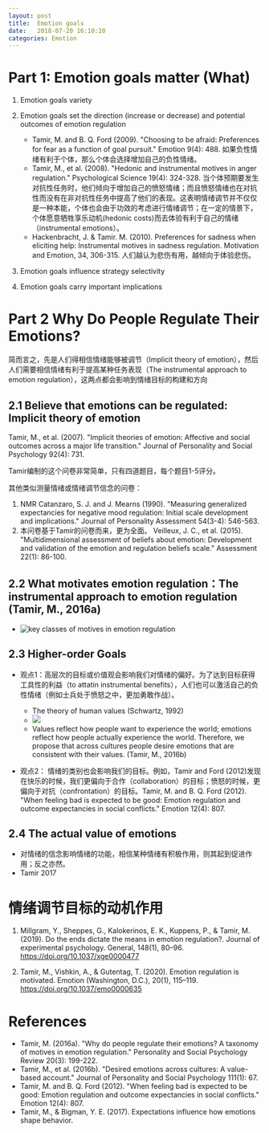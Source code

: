 ```yaml
---
layout: post
title:  Emotion goals
date:   2018-07-20 16:10:20
categories: Emotion
---
```


# Part 1: Emotion goals matter (What)

1. Emotion goals variety
2. Emotion goals set the direction (increase or decrease) and potential outcomes of emotion regulation
      * Tamir, M. and B. Q. Ford (2009). "Choosing to be afraid: Preferences for fear as a function of goal pursuit." Emotion 9(4): 488. 如果负性情绪有利于个体，那么个体会选择增加自己的负性情绪。
      * Tamir, M., et al. (2008). "Hedonic and instrumental motives in anger regulation." Psychological Science 19(4): 324-328. 当个体预期要发生对抗性任务时，他们倾向于增加自己的愤怒情绪；而且愤怒情绪也在对抗性而没有在非对抗性任务中提高了他们的表现。这表明情绪调节并不仅仅是一种本能，个体也会由于功效的考虑进行情绪调节；在一定的情景下，个体愿意牺牲享乐动机(hedonic costs)而去体验有利于自己的情绪（instrumental emotions）。
      * Hackenbracht, J. & Tamir. M. (2010).  Preferences for sadness when eliciting help: Instrumental motives in sadness regulation. Motivation and Emotion, 34, 306-315.  人们越认为悲伤有用，越倾向于体验悲伤。

3. Emotion goals influence strategy selectivity
4. Emotion goals carry important implications

# Part 2 Why Do People Regulate Their Emotions?


简而言之，先是人们得相信情绪能够被调节（Implicit theory of emotion），然后人们需要相信情绪有利于提高某种任务表现（The instrumental approach to emotion regulation），这两点都会影响到情绪目标的构建和方向


## 2.1 Believe that emotions can be regulated: Implicit theory of emotion

Tamir, M., et al. (2007). "Implicit theories of emotion: Affective and social outcomes across a major life transition." Journal of Personality and Social Psychology 92(4): 731.

Tamir编制的这个问卷非常简单，只有四道题目，每个题目1-5评分。

其他类似测量情绪或情绪调节信念的问卷：
1. NMR  Catanzaro, S. J. and J. Mearns (1990). "Measuring generalized expectancies for negative mood regulation: Initial scale development and implications." Journal of Personality Assessment 54(3-4): 546-563.
2. 本问卷基于Tamir的问卷而来，更为全面。 Veilleux, J. C., et al. (2015). "Multidimensional assessment of beliefs about emotion: Development and validation of the emotion and regulation beliefs scale." Assessment 22(1): 86-100.


## 2.2 What motivates emotion regulation：The instrumental approach to emotion regulation (Tamir, M., 2016a)

* ![key classes of motives in emotion regulation](http://p24kfvgv3.bkt.clouddn.com/18-7-20/58373667.jpg)

## 2.3 Higher-order Goals

* 观点1：高层次的目标或价值观会影响我们对情绪的偏好。为了达到目标获得工具性的利益（to attatin instrumental benefits），人们也可以激活自己的负性情绪（例如士兵处于愤怒之中，更加勇敢作战）。
    * The theory of human values (Schwartz, 1992)
    * ![](http://p24kfvgv3.bkt.clouddn.com/18-7-20/12938112.jpg)
    * Values reflect how people want to experience the world; emotions reflect how people actually experience the world. Therefore, we propose that across cultures people desire emotions that are consistent with their values. (Tamir, M., 2016b)

* 观点2： 情绪的类别也会影响我们的目标。例如，Tamir and Ford (2012)发现在快乐的时候，我们更偏向于合作（collaboration）的目标；愤怒的时候，更偏向于对抗（confrontation）的目标。Tamir, M. and B. Q. Ford (2012). "When feeling bad is expected to be good: Emotion regulation and outcome expectancies in social conflicts." Emotion 12(4): 807.


## 2.4 The actual value of emotions

* 对情绪的信念影响情绪的功能，相信某种情绪有积极作用，则其起到促进作用；反之亦然。
* Tamir 2017

# 情绪调节目标的动机作用

1. Millgram, Y., Sheppes, G., Kalokerinos, E. K., Kuppens, P., & Tamir, M. (2019). Do the ends dictate the means in emotion regulation?. Journal of experimental psychology. General, 148(1), 80–96. https://doi.org/10.1037/xge0000477

2. Tamir, M., Vishkin, A., & Gutentag, T. (2020). Emotion regulation is motivated. Emotion (Washington, D.C.), 20(1), 115–119. https://doi.org/10.1037/emo0000635


# References

* Tamir, M. (2016a). "Why do people regulate their emotions? A taxonomy of motives in emotion regulation." Personality and Social Psychology Review 20(3): 199-222.
* Tamir, M., et al. (2016b). "Desired emotions across cultures: A value-based account." Journal of Personality and Social Psychology 111(1): 67.
* Tamir, M. and B. Q. Ford (2012). "When feeling bad is expected to be good: Emotion regulation and outcome expectancies in social conflicts." Emotion 12(4): 807.
* Tamir, M., & Bigman, Y. E. (2017). Expectations influence how emotions shape behavior.
